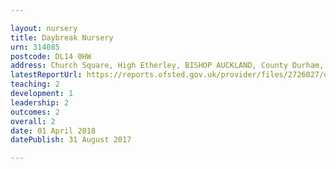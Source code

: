 ```yaml
---

layout: nursery
title: Daybreak Nursery
urn: 314085
postcode: DL14 0HW
address: Church Square, High Etherley, BISHOP AUCKLAND, County Durham, DL14 0HW
latestReportUrl: https://reports.ofsted.gov.uk/provider/files/2726027/urn/314085.pdf
teaching: 2
development: 1
leadership: 2
outcomes: 2
overall: 2
date: 01 April 2018 
datePublish: 31 August 2017

---
```


